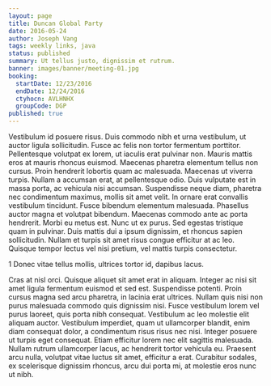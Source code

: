 ```yaml
---
layout: page
title: Duncan Global Party
date: 2016-05-24
author: Joseph Vang
tags: weekly links, java
status: published
summary: Ut tellus justo, dignissim et rutrum.
banner: images/banner/meeting-01.jpg
booking:
  startDate: 12/23/2016
  endDate: 12/24/2016
  ctyhocn: AVLHNHX
  groupCode: DGP
published: true
---
```

Vestibulum id posuere risus. Duis commodo nibh et urna vestibulum, ut auctor ligula sollicitudin. Fusce ac felis non tortor fermentum porttitor. Pellentesque volutpat ex lorem, ut iaculis erat pulvinar non. Mauris mattis eros at mauris rhoncus euismod. Maecenas pharetra elementum tellus non cursus. Proin hendrerit lobortis quam ac malesuada. Maecenas ut viverra turpis. Nullam a accumsan erat, at pellentesque odio. Duis vulputate est in massa porta, ac vehicula nisi accumsan. Suspendisse neque diam, pharetra nec condimentum maximus, mollis sit amet velit. In ornare erat convallis vestibulum tincidunt.
Fusce bibendum elementum malesuada. Phasellus auctor magna et volutpat bibendum. Maecenas commodo ante ac porta hendrerit. Morbi eu metus est. Nunc ut ex purus. Sed egestas tristique quam in pulvinar. Duis mattis dui a ipsum dignissim, et rhoncus sapien sollicitudin. Nullam et turpis sit amet risus congue efficitur at ac leo. Quisque tempor lectus vel nisi pretium, vel mattis turpis consectetur.

1 Donec vitae tellus mollis, ultrices tortor id, dapibus lacus.

Cras at nisl orci. Quisque aliquet sit amet erat in aliquam. Integer ac nisi sit amet ligula fermentum euismod et sed est. Suspendisse potenti. Proin cursus magna sed arcu pharetra, in lacinia erat ultrices. Nullam quis nisi non purus malesuada commodo quis dignissim nisi. Fusce vestibulum lorem vel purus laoreet, quis porta nibh consequat. Vestibulum ac leo molestie elit aliquam auctor. Vestibulum imperdiet, quam ut ullamcorper blandit, enim diam consequat dolor, a condimentum risus risus nec nisi. Integer posuere ut turpis eget consequat. Etiam efficitur lorem nec elit sagittis malesuada. Nullam rutrum ullamcorper lacus, ac hendrerit tortor vehicula eu. Praesent arcu nulla, volutpat vitae luctus sit amet, efficitur a erat. Curabitur sodales, ex scelerisque dignissim rhoncus, arcu dui porta mi, at molestie eros nunc ut nibh.
